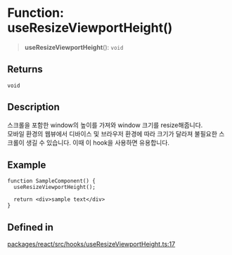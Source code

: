 # Function: useResizeViewportHeight()

> **useResizeViewportHeight**(): `void`

## Returns

`void`

## Description

스크롤을 포함한 window의 높이를 가져와 window 크기를 resize해줍니다. <br />
모바일 환경의 웹뷰에서 디바이스 및 브라우저 환경에 따라 크기가 달라져 불필요한 스크롤이 생길 수 있습니다. 이때 이 hook을 사용하면 유용합니다.

## Example

```tsx
function SampleComponent() {
  useResizeViewportHeight();

  return <div>sample text</div>
}

```

## Defined in

[packages/react/src/hooks/useResizeViewportHeight.ts:17](https://github.com/mbti-nf-team/frontend-libraries/blob/3916286534b50dbdcab9c2145adbaa464419b886/packages/react/src/hooks/useResizeViewportHeight.ts#L17)
